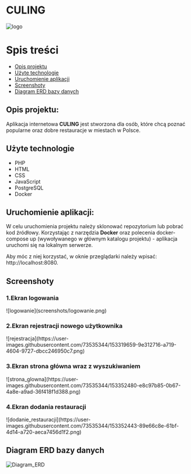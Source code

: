 # CULING
![logo](screenshots/logo.png)

# Spis treści
* [Opis projektu](#opis-projektu)
* [Użyte technologie](#użyte-technologie)
* [Uruchomienie aplikacji](#uruchomienie-aplikacji)
* [Screenshoty](#screenshoty)
* [Diagram ERD bazy danych](#diagram-ERD-bazy-danych)

## Opis projektu:
Aplikacja internetowa **CULING** jest stworzona dla osób, które chcą poznać popularne oraz dobre restauracje w miestach w Polsce.

## Użyte technologie
* PHP
* HTML
* CSS
* JavaScript
* PostgreSQL
* Docker

## Uruchomienie aplikacji:
W celu uruchomienia projektu należy sklonować repozytorium lub pobrać kod źródłowy.
Korzystając z narzędzia **Docker** oraz polecenia docker-compose up (wywoływanego w głównym katalogu projektu) - aplikacja uruchomi się na lokalnym serwerze.

Aby móc z niej korzystać, w oknie przeglądarki należy wpisać: http://localhost:8080.

## Screenshoty
<h3>1.Ekran logowania</h3>
![logowanie](screenshots/logowanie.png)
<h3>2.Ekran rejestracji nowego użytkownika</h3>
![rejestracja](https://user-images.githubusercontent.com/73535344/153319659-9e312716-a719-4604-9727-dbcc246950c7.png)
<h3>3.Ekran strona główna wraz z wyszukiwaniem</h3>
![strona_glowna](https://user-images.githubusercontent.com/73535344/153352480-e8c97b85-0b67-4a8e-a9ad-36f418f1d388.png)
<h3>4.Ekran dodania restauracji</h3>
![dodanie_restauracji](https://user-images.githubusercontent.com/73535344/153352443-89e66c8e-61bf-4d14-a720-aeca7456d1f2.png)

## Diagram ERD bazy danych
![Diagram_ERD](https://user-images.githubusercontent.com/73535344/153352349-d7084adc-1972-4cb6-8883-7cf0db6faf2c.png)
